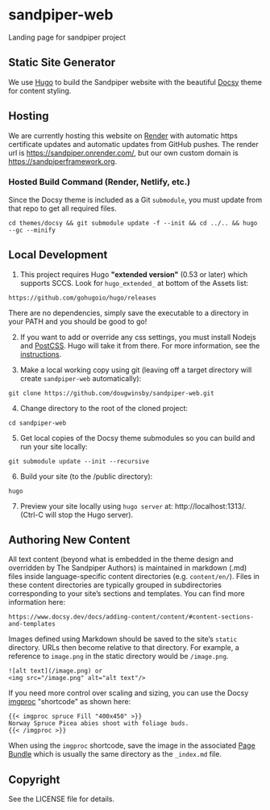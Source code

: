 # sandpiper-web
Landing page for sandpiper project

## Static Site Generator
We use [Hugo](https://gohugo.io/) to build the Sandpiper website with the beautiful [Docsy](https://www.docsy.dev/) theme for content styling.

## Hosting
We are currently hosting this website on [Render](https://render.com/) with automatic https certificate updates and automatic updates from GitHub pushes. The render url is https://sandpiper.onrender.com/, but our own custom domain is https://sandpiperframework.org.

### Hosted Build Command (Render, Netlify, etc.)

Since the Docsy theme is included as a Git `submodule`, you must update from that repo to get all required files.

```
cd themes/docsy && git submodule update -f --init && cd ../.. && hugo --gc --minify
```

## Local Development

1. This project requires Hugo **"extended version"** (0.53 or later) which supports SCCS. Look for `hugo_extended_` at bottom of the Assets list:

```
https://github.com/gohugoio/hugo/releases
```

There are no dependencies, simply save the executable to a directory in your PATH and you should be good to go!

2. If you want to add or override any css settings, you must install Nodejs and [PostCSS](https://postcss.org/). Hugo will take it from there. For more information, see the [instructions](https://www.docsy.dev/docs/getting-started/#install-postcss).

3. Make a local working copy using git (leaving off a target directory will create `sandpiper-web` automatically):

```
git clone https://github.com/dougwinsby/sandpiper-web.git
```

4. Change directory to the root of the cloned project:

```
cd sandpiper-web
```

5. Get local copies of the Docsy theme submodules so you can build and run your site locally:

```
git submodule update --init --recursive
```

6. Build your site (to the /public directory):

```
hugo
```

7. Preview your site locally using `hugo server` at: http://localhost:1313/. (Ctrl-C will stop the Hugo server).

## Authoring New Content

All text content (beyond what is embedded in the theme design and overridden by The Sandpiper Authors) is maintained in markdown (.md) files inside language-specific content directories (e.g. `content/en/`). Files in these content directories are typically grouped in subdirectories corresponding to your site’s sections and templates. You can find more information here:

```
https://www.docsy.dev/docs/adding-content/content/#content-sections-and-templates
```

Images defined using Markdown should be saved to the site’s `static` directory. URLs then become relative to that directory. For example, a reference to `image.png` in the static directory would be `/image.png`.

```
![alt text](/image.png) or
<img src="/image.png" alt="alt text"/>
```

If you need more control over scaling and sizing, you can use the Docsy [imgproc](https://www.docsy.dev/docs/adding-content/shortcodes/#imgproc) "shortcode" as shown here:

```
{{< imgproc spruce Fill "400x450" >}}
Norway Spruce Picea abies shoot with foliage buds.
{{< /imgproc >}}
```

When using the `imgproc` shortcode, save the image in the associated [Page Bundle](https://gohugo.io/content-management/page-bundles/) which is usually the same directory as the `_index.md` file.

## Copyright

See the LICENSE file for details.
